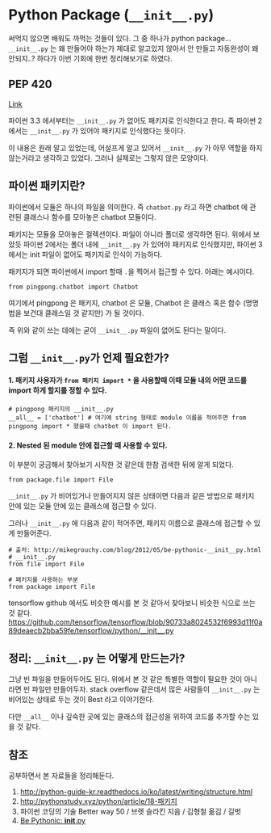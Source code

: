 
# Python Package (`__init__.py`)
써먹지 않으면 배워도 까먹는 것들이 있다. 그 중 하나가 python package... `__init__.py` 는 왜 만들어야 하는가 제대로 알고있지 않아서 안 만들고 자동완성이 왜 안되지..? 하다가 이번 기회에 한번 정리해보기로 하였다.

## PEP 420
[Link](https://www.python.org/dev/peps/pep-0420/)

파이썬 3.3 에서부터는 `__init__.py` 가 없어도 패키지로 인식한다고 한다. 즉 파이썬 2 에서는 `__init__.py` 가 있어야 패키지로 인식했다는 뜻이다.

이 내용은 원래 알고 있었는데, 어설프게 알고 있어서 `__init__.py` 가 아무 역할을 하지 않는거라고 생각하고 있었다. 그러나 실제로는 그렇지 않은 모양이다.

## 파이썬 패키지란?
파이썬에서 모듈은 하나의 파일을 의미한다. 즉 `chatbot.py` 라고 하면 chatbot 에 관련된 클래스나 함수를 모아놓은 chatbot 모듈이다.

패키지는 모듈을 모아놓은 컬렉션이다. 파일이 아니라 폴더로 생각하면 된다. 위에서 보았듯 파이썬 2에서는 폴더 내에 `__init__.py` 가 있어야 패키지로 인식했지만, 파이썬 3에서는 init 파일이 없어도 패키지로 인식이 가능하다.

패키지가 되면 파이썬에서 import 할때 `.`을 찍어서 접근할 수 있다. 아래는 예시이다.

```
from pingpong.chatbot import Chatbot
```

여기에서 pingpong 은 패키지, chatbot 은 모듈, Chatbot 은 클래스 혹은 함수 (명명법을 보건대 클래스일 것 같지만) 가 될 것이다.

즉 위와 같이 쓰는 데에는 굳이 `__init__.py` 파일이 없어도 된다는 말이다.

## 그럼 `__init__.py`가 언제 필요한가?

#### 1. 패키지 사용자가 `from 패키지 import *` 을 사용할때 이때 모듈 내의 어떤 코드를 import 하게 할지를 정할 수 있다.

```
# pingpong 패키지의 __init__.py
__all__ = ['chatbot'] # 여기에 string 형태로 module 이름을 적어주면 from pingpong import * 했을때 chatbot 이 import 된다.
```

#### 2. Nested 된 module 안에 접근할 때 사용할 수 있다.
이 부분이 궁금해서 찾아보기 시작한 것 같은데 한참 검색한 뒤에 알게 되었다.

```
from package.file import File
```
`__init__.py` 가 비어있거나 만들어지지 않은 상태이면 다음과 같은 방법으로 패키지 안에 있는 모듈 안에 있는 클래스에 접근할 수 있다.

그러나 `__init__.py` 에 다음과 같이 적어주면, 패키지 이름으로 클래스에 접근할 수 있게 만들어준다.

```
# 출처: http://mikegrouchy.com/blog/2012/05/be-pythonic-__init__py.html
# __init__.py
from file import File

# 패키지를 사용하는 부분
from package import File
```

tensorflow github 에서도 비슷한 예시를 본 것 같아서 찾아보니 비슷한 식으로 쓰는 것 같다.
https://github.com/tensorflow/tensorflow/blob/90733a8024532f6993d11f0a89deaecb2bba59fe/tensorflow/python/__init__.py


## 정리: `__init__.py` 는 어떻게 만드는가?
그냥 빈 파일을 만들어두어도 된다. 위에서 본 것 같은 특별한 역할이 필요한 것이 아니라면 빈 파일만 만들어두자. stack overflow 같은데서 많은 사람들이 `__init__.py` 는 비어있는 상태로 두는 것이 Best 라고 이야기한다.

다만 `__all__` 이나 깊숙한 곳에 있는 클래스의 접근성을 위하여 코드를 추가할 수는 있을 것 같다.

## 참조
공부하면서 본 자료들을 정리해둔다.

1. http://python-guide-kr.readthedocs.io/ko/latest/writing/structure.html
2. http://pythonstudy.xyz/python/article/18-패키지
3. 파이썬 코딩의 기술 Better way 50 / 브렛 슬라킨 지음 / 김형철 옮김 / 길벗
4. [Be Pythonic: __init__.py](http://mikegrouchy.com/blog/2012/05/be-pythonic-__init__py.html)
